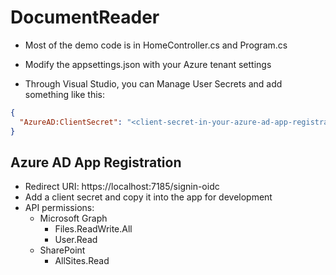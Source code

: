 # DocumentReader

* Most of the demo code is in HomeController.cs and Program.cs

* Modify the appsettings.json with your Azure tenant settings
* Through Visual Studio, you can Manage User Secrets and add something like this:
```json
{
  "AzureAD:ClientSecret": "<client-secret-in-your-azure-ad-app-registration>"
}
```
## Azure AD App Registration
* Redirect URI: https://localhost:7185/signin-oidc
* Add a client secret and copy it into the app for development
* API permissions:
  * Microsoft Graph
    - Files.ReadWrite.All
    - User.Read
  * SharePoint
    - AllSites.Read